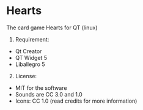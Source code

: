 # Hearts
The card game Hearts for QT (linux)

1. Requirement:
- Qt Creator
- QT Widget 5
- Liballegro 5


2. License: 
 - MIT for the software
 - Sounds are CC 3.0 and 1.0
 - Icons: CC 1.0
(read credits for more information)
